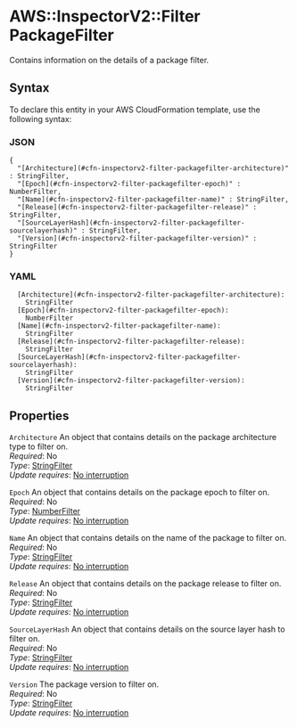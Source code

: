 # AWS::InspectorV2::Filter PackageFilter<a name="aws-properties-inspectorv2-filter-packagefilter"></a>

Contains information on the details of a package filter\.

## Syntax<a name="aws-properties-inspectorv2-filter-packagefilter-syntax"></a>

To declare this entity in your AWS CloudFormation template, use the following syntax:

### JSON<a name="aws-properties-inspectorv2-filter-packagefilter-syntax.json"></a>

```
{
  "[Architecture](#cfn-inspectorv2-filter-packagefilter-architecture)" : StringFilter,
  "[Epoch](#cfn-inspectorv2-filter-packagefilter-epoch)" : NumberFilter,
  "[Name](#cfn-inspectorv2-filter-packagefilter-name)" : StringFilter,
  "[Release](#cfn-inspectorv2-filter-packagefilter-release)" : StringFilter,
  "[SourceLayerHash](#cfn-inspectorv2-filter-packagefilter-sourcelayerhash)" : StringFilter,
  "[Version](#cfn-inspectorv2-filter-packagefilter-version)" : StringFilter
}
```

### YAML<a name="aws-properties-inspectorv2-filter-packagefilter-syntax.yaml"></a>

```
  [Architecture](#cfn-inspectorv2-filter-packagefilter-architecture):
    StringFilter
  [Epoch](#cfn-inspectorv2-filter-packagefilter-epoch):
    NumberFilter
  [Name](#cfn-inspectorv2-filter-packagefilter-name):
    StringFilter
  [Release](#cfn-inspectorv2-filter-packagefilter-release):
    StringFilter
  [SourceLayerHash](#cfn-inspectorv2-filter-packagefilter-sourcelayerhash):
    StringFilter
  [Version](#cfn-inspectorv2-filter-packagefilter-version):
    StringFilter
```

## Properties<a name="aws-properties-inspectorv2-filter-packagefilter-properties"></a>

`Architecture` <a name="cfn-inspectorv2-filter-packagefilter-architecture"></a>
An object that contains details on the package architecture type to filter on\.  
_Required_: No  
_Type_: [StringFilter](aws-properties-inspectorv2-filter-stringfilter.md)  
_Update requires_: [No interruption](https://docs.aws.amazon.com/AWSCloudFormation/latest/UserGuide/using-cfn-updating-stacks-update-behaviors.html#update-no-interrupt)

`Epoch` <a name="cfn-inspectorv2-filter-packagefilter-epoch"></a>
An object that contains details on the package epoch to filter on\.  
_Required_: No  
_Type_: [NumberFilter](aws-properties-inspectorv2-filter-numberfilter.md)  
_Update requires_: [No interruption](https://docs.aws.amazon.com/AWSCloudFormation/latest/UserGuide/using-cfn-updating-stacks-update-behaviors.html#update-no-interrupt)

`Name` <a name="cfn-inspectorv2-filter-packagefilter-name"></a>
An object that contains details on the name of the package to filter on\.  
_Required_: No  
_Type_: [StringFilter](aws-properties-inspectorv2-filter-stringfilter.md)  
_Update requires_: [No interruption](https://docs.aws.amazon.com/AWSCloudFormation/latest/UserGuide/using-cfn-updating-stacks-update-behaviors.html#update-no-interrupt)

`Release` <a name="cfn-inspectorv2-filter-packagefilter-release"></a>
An object that contains details on the package release to filter on\.  
_Required_: No  
_Type_: [StringFilter](aws-properties-inspectorv2-filter-stringfilter.md)  
_Update requires_: [No interruption](https://docs.aws.amazon.com/AWSCloudFormation/latest/UserGuide/using-cfn-updating-stacks-update-behaviors.html#update-no-interrupt)

`SourceLayerHash` <a name="cfn-inspectorv2-filter-packagefilter-sourcelayerhash"></a>
An object that contains details on the source layer hash to filter on\.  
_Required_: No  
_Type_: [StringFilter](aws-properties-inspectorv2-filter-stringfilter.md)  
_Update requires_: [No interruption](https://docs.aws.amazon.com/AWSCloudFormation/latest/UserGuide/using-cfn-updating-stacks-update-behaviors.html#update-no-interrupt)

`Version` <a name="cfn-inspectorv2-filter-packagefilter-version"></a>
The package version to filter on\.  
_Required_: No  
_Type_: [StringFilter](aws-properties-inspectorv2-filter-stringfilter.md)  
_Update requires_: [No interruption](https://docs.aws.amazon.com/AWSCloudFormation/latest/UserGuide/using-cfn-updating-stacks-update-behaviors.html#update-no-interrupt)

